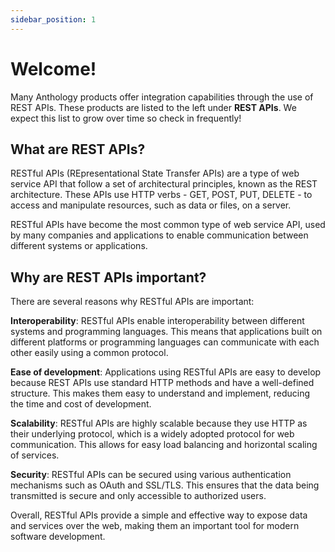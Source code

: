 ```yaml
---
sidebar_position: 1
---
```


# Welcome!

Many Anthology products offer integration capabilities through the use of REST APIs. These products are listed to the left under **REST APIs**. We expect this list to grow over time so check in frequently!

## What are REST APIs?
RESTful APIs (REpresentational State Transfer APIs) are a type of web service API that follow a set of architectural principles, known as the REST architecture. These APIs use HTTP verbs - GET, POST, PUT, DELETE - to access and manipulate resources, such as data or files, on a server.

RESTful APIs have become the most common type of web service API, used by many companies and applications to enable communication between different systems or applications.

## Why are REST APIs important?
There are several reasons why RESTful APIs are important:

**Interoperability**: RESTful APIs enable interoperability between different systems and programming languages. This means that applications built on different platforms or programming languages can communicate with each other easily using a common protocol.

**Ease of development**: Applications using RESTful APIs are easy to develop because REST APIs use standard HTTP methods and have a well-defined structure. This makes them easy to understand and implement, reducing the time and cost of development.

**Scalability**: RESTful APIs are highly scalable because they use HTTP as their underlying protocol, which is a widely adopted protocol for web communication. This allows for easy load balancing and horizontal scaling of services.

**Security**: RESTful APIs can be secured using various authentication mechanisms such as OAuth and SSL/TLS. This ensures that the data being transmitted is secure and only accessible to authorized users.

Overall, RESTful APIs provide a simple and effective way to expose data and services over the web, making them an important tool for modern software development.
